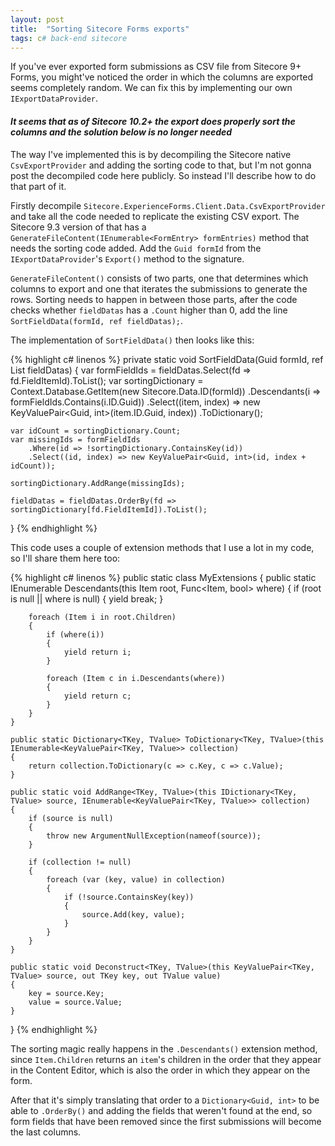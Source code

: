 ```yaml
---
layout: post
title:  "Sorting Sitecore Forms exports"
tags: c# back-end sitecore
---
```


If you've ever exported form submissions as CSV file from Sitecore 9+ Forms, you might've noticed the order in which the columns are exported seems completely random. We can fix this by implementing our own `IExportDataProvider`.

#### _It seems that as of Sitecore 10.2+ the export **does** properly sort the columns and the solution below is no longer needed_

The way I've implemented this is by decompiling the Sitecore native `CsvExportProvider` and adding the sorting code to that, but I'm not gonna post the decompiled code here publicly. So instead I'll describe how to do that part of it.

Firstly decompile `Sitecore.ExperienceForms.Client.Data.CsvExportProvider` and take all the code needed to replicate the existing CSV export. The Sitecore 9.3 version of that has a `GenerateFileContent(IEnumerable<FormEntry> formEntries)` method that needs the sorting code added. Add the `Guid formId` from the `IExportDataProvider`'s `Export()` method to the signature.

`GenerateFileContent()` consists of two parts, one that determines which columns to export and one that iterates the submissions to generate the rows. Sorting needs to happen in between those parts, after the code checks whether `fieldDatas` has a `.Count` higher than 0, add the line `SortFieldData(formId, ref fieldDatas);`.

The implementation of `SortFieldData()` then looks like this:

{% highlight c# linenos %}
private static void SortFieldData(Guid formId, ref List<FieldData> fieldDatas)
{
	var formFieldIds = fieldDatas.Select(fd => fd.FieldItemId).ToList();
	var sortingDictionary = Context.Database.GetItem(new Sitecore.Data.ID(formId))
		.Descendants(i => formFieldIds.Contains(i.ID.Guid))
		.Select((item, index) => new KeyValuePair<Guid, int>(item.ID.Guid, index))
		.ToDictionary();

	var idCount = sortingDictionary.Count;
	var missingIds = formFieldIds
		.Where(id => !sortingDictionary.ContainsKey(id))
		.Select((id, index) => new KeyValuePair<Guid, int>(id, index + idCount));

	sortingDictionary.AddRange(missingIds);

	fieldDatas = fieldDatas.OrderBy(fd => sortingDictionary[fd.FieldItemId]).ToList();
}
{% endhighlight %}

This code uses a couple of extension methods that I use a lot in my code, so I'll share them here too:

{% highlight c# linenos %}
public static class MyExtensions
{
	public static IEnumerable<Item> Descendants(this Item root, Func<Item, bool> where)
	{
		if (root is null || where is null)
		{
			yield break;
		}

		foreach (Item i in root.Children)
		{
			if (where(i))
			{
				yield return i;
			}

			foreach (Item c in i.Descendants(where))
			{
				yield return c;
			}
		}
	}

	public static Dictionary<TKey, TValue> ToDictionary<TKey, TValue>(this IEnumerable<KeyValuePair<TKey, TValue>> collection)
	{
		return collection.ToDictionary(c => c.Key, c => c.Value);
	}

	public static void AddRange<TKey, TValue>(this IDictionary<TKey, TValue> source, IEnumerable<KeyValuePair<TKey, TValue>> collection)
	{
		if (source is null)
		{
			throw new ArgumentNullException(nameof(source));
		}

		if (collection != null)
		{
			foreach (var (key, value) in collection)
			{
				if (!source.ContainsKey(key))
				{
					source.Add(key, value);
				}
			}
		}
	}

	public static void Deconstruct<TKey, TValue>(this KeyValuePair<TKey, TValue> source, out TKey key, out TValue value)
	{
		key = source.Key;
		value = source.Value;
	}
}
{% endhighlight %}

The sorting magic really happens in the `.Descendants()` extension method, since `Item.Children` returns an `item`'s children in the order that they appear in the Content Editor, which is also the order in which they appear on the form.

After that it's simply translating that order to a `Dictionary<Guid, int>` to be able to `.OrderBy()` and adding the fields that weren't found at the end, so form fields that have been removed since the first submissions will become the last columns.